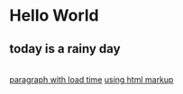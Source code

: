 # Hello World
## today is a rainy day

<br/>[paragraph with load time](https://charles-ly.github.io/AtotheK/sketch_load_paragraph_time/index.html)
<a href="https://charles-ly.github.io/AtotheK/sketch_load_paragraph_time/index.htmlk">using html markup</a>
